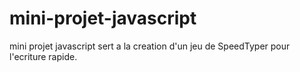 # mini-projet-javascript
mini projet javascript sert a  la creation d'un jeu de SpeedTyper pour l'ecriture rapide.
